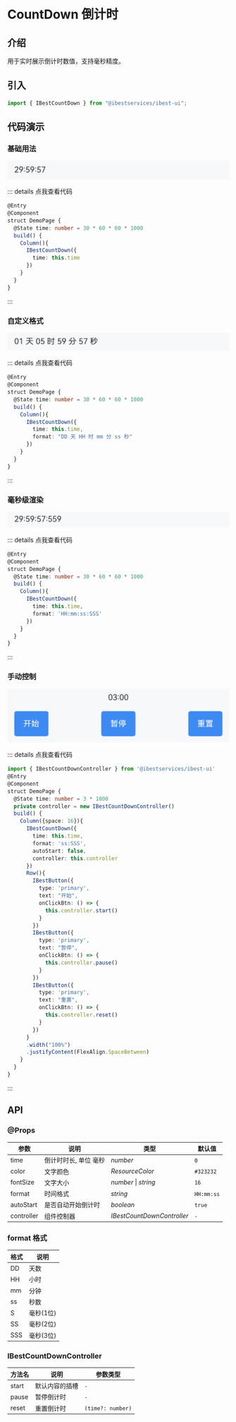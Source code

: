 # CountDown 倒计时

## 介绍

用于实时展示倒计时数值，支持毫秒精度。
 
## 引入

```ts
import { IBestCountDown } from "@ibestservices/ibest-ui";
```

## 代码演示

### 基础用法

![基础用法](./images/base.png)

::: details 点我查看代码
```ts
@Entry
@Component
struct DemoPage {
  @State time: number = 30 * 60 * 60 * 1000
  build() {
    Column(){
      IBestCountDown({
        time: this.time
      })
    }
  }
}
```
:::

### 自定义格式

![自定义格式](./images/format.png)

::: details 点我查看代码
```ts
@Entry
@Component
struct DemoPage {
  @State time: number = 30 * 60 * 60 * 1000
  build() {
    Column(){
      IBestCountDown({
        time: this.time,
        format: "DD 天 HH 时 mm 分 ss 秒"
      })
    }
  }
}
```
:::

### 毫秒级渲染

![毫秒级渲染](./images/millisecond.png)

::: details 点我查看代码
```ts
@Entry
@Component
struct DemoPage {
  @State time: number = 30 * 60 * 60 * 1000
  build() {
    Column(){
      IBestCountDown({
        time: this.time,
        format: 'HH:mm:ss:SSS'
      })
    }
  }
}
```
:::

### 手动控制

![手动控制](./images/hand-movement.png)

::: details 点我查看代码
```ts
import { IBestCountDownController } from '@ibestservices/ibest-ui'
@Entry
@Component
struct DemoPage {
  @State time: number = 3 * 1000
  private controller = new IBestCountDownController()
  build() {
    Column({space: 16}){
      IBestCountDown({
        time: this.time,
        format: 'ss:SSS',
        autoStart: false,
        controller: this.controller
      })
      Row(){
        IBestButton({
          type: 'primary',
          text: "开始",
          onClickBtn: () => {
            this.controller.start()
          }
        })
        IBestButton({
          type: 'primary',
          text: "暂停",
          onClickBtn: () => {
            this.controller.pause()
          }
        })
        IBestButton({
          type: 'primary',
          text: "重置",
          onClickBtn: () => {
            this.controller.reset()
          }
        })
      }
      .width("100%")
      .justifyContent(FlexAlign.SpaceBetween)
    }
  }
}
```
:::


## API

### @Props

| 参数         | 说明                                 | 类型      | 默认值     |
| ------------ | ----------------------------------- | --------- | ---------- |
| time         | 倒计时时长, 单位 毫秒                  | _number_  | `0` |
| color        | 文字颜色                              | _ResourceColor_ | `#323232` |
| fontSize     | 文字大小                              | _number_ \| _string_ | `16` |
| format       | 时间格式                              | _string_ |  `HH:mm:ss`  |
| autoStart    | 是否自动开始倒计时                      | _boolean_ |  `true`  |
| controller   | 组件控制器                             | _IBestCountDownController_ |  `-`  |

### format 格式
| 格式   | 说明  |
| ----- | ---- |
| DD    | 天数  |
| HH    | 小时  |
| mm    | 分钟  |
| ss    | 秒数  |
| S     | 毫秒(1位)  |
| SS    | 毫秒(2位)  |
| SSS   | 毫秒(3位)  |

### IBestCountDownController 

| 方法名             | 说明               | 参数类型             |
| ------------------| ------------------ | ----------------|
| start             | 默认内容的插槽       | `-` |
| pause             | 暂停倒计时          | `-` |
| reset             | 重置倒计时          | `(time?: number)` |